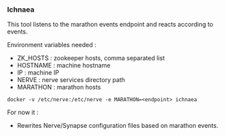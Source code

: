 ### Ichnaea

This tool listens to the marathon events endpoint and reacts according to events.

Environment variables needed : 
  
  + ZK_HOSTS : zookeeper hosts, comma separated list
  + HOSTNAME : machine hostname 
  + IP : machine IP
  + NERVE : nerve services directory path 
  + MARATHON : marathon hosts

`docker -v /etc/nerve:/etc/nerve -e MARATHON=<endpoint> ichnaea`

For now it : 
  
  + Rewrites Nerve/Synapse configuration files based on marathon events.